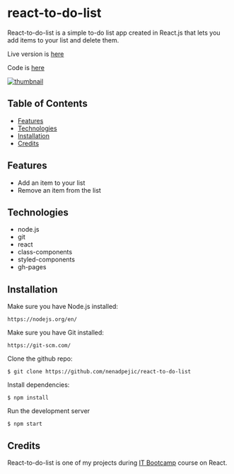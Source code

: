 # react-to-do-list

React-to-do-list is a simple to-do list app created in React.js that lets you add items to your list and delete them.

Live version is [here](https://nenadpejic.github.io/react-to-do-list/)

Code is [here](https://github.com/nenadpejic/react-to-do-list)

[![thumbnail](https://user-images.githubusercontent.com/50808282/103409915-3eab6000-4b69-11eb-8503-b1025396be27.png)](https://nenadpejic.github.io/react-to-do-list/)

## Table of Contents

- [Features](#features)
- [Technologies](#technologies)
- [Installation](#installation)
- [Credits](#credits)

## Features

- Add an item to your list
- Remove an item from the list

## Technologies

- node.js
- git
- react
- class-components
- styled-components
- gh-pages

## Installation

Make sure you have Node.js installed:
```
https://nodejs.org/en/
```

Make sure you have Git installed:
```
https://git-scm.com/
```

Clone the github repo:
```
$ git clone https://github.com/nenadpejic/react-to-do-list
```

Install dependencies:
```
$ npm install
```

Run the development server
```
$ npm start
```

## Credits

React-to-do-list is one of my projects during [IT Bootcamp](https://itbootcamp.rs/) course on React.
